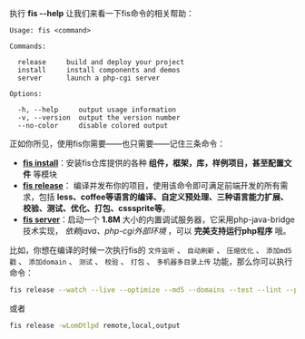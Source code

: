 执行 **fis --help** 让我们来看一下fis命令的相关帮助：

    
    Usage: fis <command>
    
    Commands:
    
      release     build and deploy your project
      install     install components and demos
      server      launch a php-cgi server
    
    Options:
    
      -h, --help     output usage information
      -v, --version  output the version number
      --no-color     disable colored output
    
正如你所见，使用fis你需要——也只需要——记住三条命令：

* **[fis install](https://github.com/fis-dev/fis/wiki/%E5%BF%AB%E9%80%9F%E4%B8%8A%E6%89%8B#fis-release-options)**：安装fis仓库提供的各种 **组件，框架，库，样例项目，甚至配置文件** 等模块
* **[fis release](https://github.com/fis-dev/fis/wiki/%E5%BF%AB%E9%80%9F%E4%B8%8A%E6%89%8B#fis-install-name)**： 编译并发布你的项目，使用该命令即可满足前端开发的所有需求，包括 **less、coffee等语言的编译、自定义预处理、三种语言能力扩展、校验、测试、优化、打包、csssprite等**。
* **[fis server](https://github.com/fis-dev/fis/wiki/%E5%BF%AB%E9%80%9F%E4%B8%8A%E6%89%8B#fis-server-command-options)**：启动一个 **1.8M** 大小的内置调试服务器，它采用php-java-bridge技术实现， _依赖java、php-cgi外部环境_ ，可以 **完美支持运行php程序** 哦。

比如，你想在编译的时候一次执行fis的 ``文件监听`` 、 ``自动刷新`` 、 ``压缩优化`` 、 ``添加md5戳`` 、 ``添加domain`` 、 ``测试`` 、 ``校验`` 、 ``打包`` 、 ``多机器多目录上传`` 功能，那么你可以执行命令：

```bash
fis release --watch --live --optimize --md5 --domains --test --lint --pack --dest remote,local,output
```

或者

```bash
fis release -wLomDtlpd remote,local,output
```